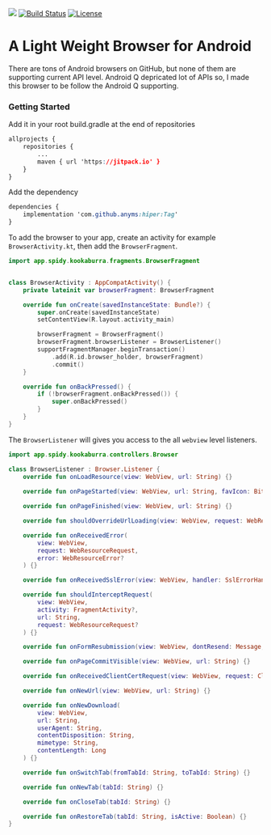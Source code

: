 [![](https://jitpack.io/v/anyms/kookaburra.svg)](https://jitpack.io/#anyms/kookaburra)
[![Build Status](https://travis-ci.org/anyms/kookaburra.svg?branch=master)](https://travis-ci.org/anyms/kookaburra)
[![License](https://img.shields.io/github/license/anyms/kookaburra.svg)](https://github.com/anyms/kookaburra/blob/master/LICENSE)


# A Light Weight Browser for Android


There are tons of Android browsers on GitHub, but none of them are supporting current API level. Android Q depricated lot of APIs so, I made this browser to be follow the Android Q supporting.

### Getting Started

Add it in your root build.gradle at the end of repositories

```css
allprojects {
    repositories {
        ...
        maven { url 'https://jitpack.io' }
    }
}
```

Add the dependency

```css
dependencies {
    implementation 'com.github.anyms:hiper:Tag'
}
```

To add the browser to your app, create an activity for example `BrowserActivity.kt`, then add the `BrowserFragment`.

```kotlin
import app.spidy.kookaburra.fragments.BrowserFragment


class BrowserActivity : AppCompatActivity() {
    private lateinit var browserFragment: BrowserFragment

    override fun onCreate(savedInstanceState: Bundle?) {
        super.onCreate(savedInstanceState)
        setContentView(R.layout.activity_main)

        browserFragment = BrowserFragment()
        browserFragment.browserListener = BrowserListener()
        supportFragmentManager.beginTransaction()
            .add(R.id.browser_holder, browserFragment)
            .commit()
    }

    override fun onBackPressed() {
        if (!browserFragment.onBackPressed()) {
            super.onBackPressed()
        }
    }
}
```

The `BrowserListener` will gives you access to the all `webview` level listeners.

```kotlin
import app.spidy.kookaburra.controllers.Browser

class BrowserListener : Browser.Listener {
    override fun onLoadResource(view: WebView, url: String) {}
    
    override fun onPageStarted(view: WebView, url: String, favIcon: Bitmap?) {}

    override fun onPageFinished(view: WebView, url: String) {}

    override fun shouldOverrideUrlLoading(view: WebView, request: WebResourceRequest) {}

    override fun onReceivedError(
        view: WebView,
        request: WebResourceRequest,
        error: WebResourceError?
    ) {}

    override fun onReceivedSslError(view: WebView, handler: SslErrorHandler, error: SslError) {}

    override fun shouldInterceptRequest(
        view: WebView,
        activity: FragmentActivity?,
        url: String,
        request: WebResourceRequest?
    ) {}

    override fun onFormResubmission(view: WebView, dontResend: Message, resend: Message) {}

    override fun onPageCommitVisible(view: WebView, url: String) {}

    override fun onReceivedClientCertRequest(view: WebView, request: ClientCertRequest) {}

    override fun onNewUrl(view: WebView, url: String) {}

    override fun onNewDownload(
        view: WebView,
        url: String,
        userAgent: String,
        contentDisposition: String,
        mimetype: String,
        contentLength: Long
    ) {}

    override fun onSwitchTab(fromTabId: String, toTabId: String) {}

    override fun onNewTab(tabId: String) {}

    override fun onCloseTab(tabId: String) {}

    override fun onRestoreTab(tabId: String, isActive: Boolean) {}
}
```
